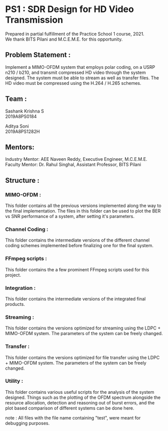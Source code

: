 # PS1 : SDR Design for HD Video Transmission

Prepared in partial fulfillment of the Practice School 1 course, 2021. <br />
We thank BITS Pilani and M.C.E.M.E. for this opportunity. <br />

## Problem Statement : 
Implement a MIMO-OFDM system that employs polar coding, on a USRP n210 / b210, and transmit compressed HD video through the system designed. The system must be able to stream as well as transfer files. The HD video must be compressed using the H.264 / H.265 schemes. 

## Team : 
Sashank Krishna S <br />
2019A8PS0184

Aditya Soni <br />
2019A8PS1282H

## Mentors: 
Industry Mentor:  AEE Naveen Reddy, Executive Engineer, M.C.E.M.E. <br />
Faculty Mentor:   Dr. Rahul Singhal, Assistant Professor, BITS Pilani <br />

## Structure : 
### MIMO-OFDM : 
This folder contains all the previous versions implemented along the way to the final implementation. The files in this folder can be used to plot the BER vs SNR performance of a system, after setting it's parameters. 

### Channel Coding : 
This folder contains the intermediate versions of the different channel coding schemes implemented before finalizing one for the final system.

### FFmpeg scripts : 
This folder contains the a few prominent FFmpeg scripts used for this project.

### Integration :
This folder contains the intermediate versions of the integrated final products. 

### Streaming : 
This folder contains the versions optimized for streaming using the LDPC + MIMO-OFDM system. The parameters of the system can be freely changed.

### Transfer : 
This folder contains the versions optimized for file transfer using the LDPC + MIMO-OFDM system. The parameters of the system can be freely changed.

### Utility : 
This folder contains various useful scripts for the analysis of the system designed. Things such as the plotting of the OFDM spectrum alongside the resource allocation, detection and reasoning out of burst errors, and the plot based comparison of different systems can be done here. 


note : All files with the file name containing "test", were meant for debugging purposes. 
